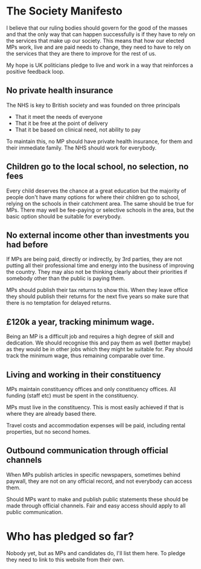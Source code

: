 # The Society Manifesto

I believe that our ruling bodies should govern for the good of the masses and that the only way that can happen successfully is if they have to rely on the services that make up our society. This means that how our elected MPs work, live and are paid needs to change, they need to have to rely on the services that they are there to improve for the rest of us.

My hope is UK politicians pledge to live and work in a way that reinforces a positive feedback loop.


## No private health insurance

The NHS is key to British society and was founded on three principals 

* That it meet the needs of everyone
* That it be free at the point of delivery
* That it be based on clinical need, not ability to pay

To maintain this, no MP should have private health insurance, for them and their immediate family. The NHS should work for everybody.

## Children go to the local school, no selection, no fees

Every child deserves the chance at a great education but the majority of people don't have many options for where their children go to school, relying on the schools in their catchment area. The same should be true for MPs. There may well be fee-paying or selective schools in the area, but the basic option should be suitable for everybody.

## No external income other than investments you had before

If MPs are being paid, directly or indirectly, by 3rd parties, they are not putting all their professional time and energy into the business of improving the country. They may also not be thinking clearly about their priorities if somebody other than the public is paying them.

MPs should publish their tax returns to show this. When they leave office they should publish their returns for the next five years so make sure that there is no temptation for delayed returns.

## £120k a year, tracking minimum wage.

Being an MP is a difficult job and requires a high degree of skill and dedication. We should recognise this and pay them as well (better maybe) as they would be in other jobs which they might be suitable for. Pay should track the minimum wage, thus remaining comparable over time.

## Living and working in their constituency

MPs maintain constituency offices and only constituency offices. All funding (staff etc) must be spent in the constituency.

MPs must live in the constituency. This is most easily achieved if that is where they are already based there.

Travel costs and accommodation expenses will be paid, including rental properties, but no second homes.

## Outbound communication through official channels

When MPs publish articles in specific newspapers, sometimes behind paywall, they are not on any official record, and not everybody can access them.

Should MPs want to make and publish public statements these should be made through official channels.  Fair and easy access should apply to all public communication.

# Who has pledged so far?

Nobody yet, but as MPs and candidates do, I'll list them here.  To pledge they need to link to this website from their own.
